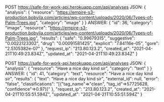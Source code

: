 POST https://safe-for-work-api.herokuapp.com/api/analyses
JSON: 
{
  "analysis": {
    "resource": "https://empire-s3-production.bobvila.com/articles/wp-content/uploads/2020/06/Types-of-Palm-Trees.jpg", 
    "category": "image"
  }
}
ANSWER:
{
    "id": 36,
    "category": "image",
    "resource": "https://empire-s3-production.bobvila.com/articles/wp-content/uploads/2020/06/Types-of-Palm-Trees.jpg",
    "results": {
        "safe": "0.99679315",
        "suggestive": "0.0022123302",
        "drug": "0.00091581425",
        "explicit": "7.84116e-05",
        "gore": "2.5105382e-07"
    },
    "request_ip": "213.80.123.2",
    "created_at": "2021-04-21T10:49:23.834Z",
    "updated_at": "2021-04-21T10:49:23.834Z"
}


POST https://safe-for-work-api.herokuapp.com/api/analyses
JSON:
{
  "analysis": {
    "resource": "Have a nice day kind sir",
    "category": "text"
  }
}
ANSWER:
{
    "id": 41,
    "category": "text",
    "resource": "Have a nice day kind sir",
    "results": {
        "text": "Have a nice day kind sir",
        "external_id": null,
        "error": "false",
        "classifications": "[{\"tag_name\"=>\"clean\", \"tag_id\"=>57725628, \"confidence\"=>0.97}]"
    },
    "request_ip": "213.80.123.2",
    "created_at": "2021-04-21T10:55:51.594Z",
    "updated_at": "2021-04-21T10:55:51.594Z"
}